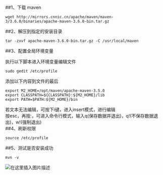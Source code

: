 ##1、下载 maven  

```
wget http://mirrors.cnnic.cn/apache/maven/maven-3/3.6.0/binaries/apache-maven-3.6.0-bin.tar.gz
```
##2、解压到指定的安装目录  

```
tar -zxvf apache-maven-3.6.0-bin.tar.gz -C /usr/local/maven
```
##3、配置全局环境变量  

执行以下脚本进入环境变量编辑文件  
```
sudo gedit /etc/profile
```
添加以下内容到文件的最后  
```
export M2_HOME=/opt/maven/apache-maven-3.5.0
export CLASSPATH=${CLASSPATH}:${M2_HOME}/lib
export PATH=$PATH:${M2_HOME}/bin
```
若文本无法编辑，可按下i键，进入insert模式，进行编辑  
按esc，再按:，可进入命令行模式，输入q(保存数据并退出)，q!(不保存数据退出)，w!(强制退出)  
##4、刷新权限  

```
source /etc/profile
```
##5、测试是否安装成功  

```
mvn -v
```
![在这里插入图片描述](https://img-blog.csdnimg.cn/20190128152149531.png)  
